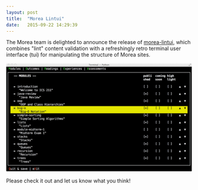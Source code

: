 ```yaml
---
layout: post
title:  "Morea Lintui"
date:   2015-09-22 14:29:39
---
```


The Morea team is delighted to announce the release of [morea-lintui](http://morea-framework.github.io/morea-lintui/), which combines "lint" content validation with a refreshingly retro terminal user interface (tui) for manipulating the structure of Morea sites.

<img src="https://raw.githubusercontent.com/morea-framework/morea-lintui/master/morealintui/docs/screenshot1.jpg" width="600px" class="img-responsive"/>

Please check it out and let us know what you think!